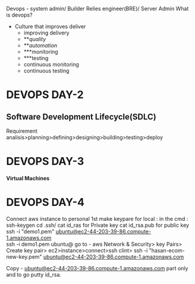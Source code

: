 Devops - system admin/ Builder Relies engineer(BRE)/ Server Admin
What is devops?
- Culture that improves deliver
	- improving delivery
	- ***quality*
	- ***automation*
	- ***monitoring 
	- ***testing
	- continuous monitoring
	- continuous testing
	


# DEVOPS DAY-2


## Software Development Lifecycle(SDLC)
Requirement analisis>planning>defining>designing>building>testing>deploy

# DEVOPS DAY-3

#### Virtual Machines

# DEVOPS DAY-4
Connect aws instance to personal 
1st make keypare for local : 
in the cmd : ssh-keygen
cd .ssh/
cat id_ras for Private key
cat id_rsa.pub for public key
ssh -i "demo1.pem" ubuntu@ec2-44-203-39-86.compute-1.amazonaws.com                                                                                                                                                   
ssh -i demo1.pem ubuntu@ 
go to - aws Network & Security> key Pairs> Create key pair> 
ec2>instance>connect>ssh clint>
ssh -i "hasan-ecom-new-key.pem" ubuntu@ec2-44-203-39-86.compute-1.amazonaws.com

Copy - ubuntu@ec2-44-203-39-86.compute-1.amazonaws.com part only and to go putty 
 id_rsa.
